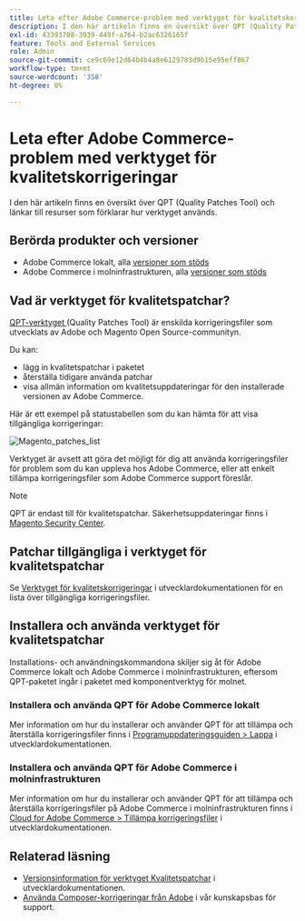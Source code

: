 ```yaml
---
title: Leta efter Adobe Commerce-problem med verktyget för kvalitetskorrigeringar
description: I den här artikeln finns en översikt över QPT (Quality Patches Tool) och länkar till resurser som förklarar hur verktyget används.
exl-id: 43393708-3939-449f-a764-b2ac6326165f
feature: Tools and External Services
role: Admin
source-git-commit: ce9c69e12d64b4b4a8e6129783d9b15e95eff867
workflow-type: tm+mt
source-wordcount: '358'
ht-degree: 0%

---
```


# Leta efter Adobe Commerce-problem med verktyget för kvalitetskorrigeringar

I den här artikeln finns en översikt över QPT (Quality Patches Tool) och länkar till resurser som förklarar hur verktyget används.

## Berörda produkter och versioner

* Adobe Commerce lokalt, alla [versioner som stöds](https://magento.com/sites/default/files/magento-software-lifecycle-policy.pdf)
* Adobe Commerce i molninfrastrukturen, alla [versioner som stöds](https://magento.com/sites/default/files/magento-software-lifecycle-policy.pdf)

## Vad är verktyget för kvalitetspatchar?

[QPT-verktyget ](https://github.com/magento/quality-patches) (Quality Patches Tool) är enskilda korrigeringsfiler som utvecklats av Adobe och Magento Open Source-communityn.

Du kan:

* lägg in kvalitetspatchar i paketet
* återställa tidigare använda patchar
* visa allmän information om kvalitetsuppdateringar för den installerade versionen av Adobe Commerce.

Här är ett exempel på statustabellen som du kan hämta för att visa tillgängliga korrigeringar:

![Magento_patches_list](assets/status_table.png)

Verktyget är avsett att göra det möjligt för dig att använda korrigeringsfiler för problem som du kan uppleva hos Adobe Commerce, eller att enkelt tillämpa korrigeringsfiler som Adobe Commerce support föreslår.

>[!NOTE]
>
>QPT är endast till för kvalitetspatchar. Säkerhetsuppdateringar finns i [Magento Security Center](https://magento.com/security/patches).

## Patchar tillgängliga i verktyget för kvalitetspatchar

Se [Verktyget för kvalitetskorrigeringar](https://experienceleague.adobe.com/tools/commerce-quality-patches/index.html) i utvecklardokumentationen för en lista över tillgängliga korrigeringsfiler.

## Installera och använda verktyget för kvalitetspatchar

Installations- och användningskommandona skiljer sig åt för Adobe Commerce lokalt och Adobe Commerce i molninfrastrukturen, eftersom QPT-paketet ingår i paketet med komponentverktyg för molnet.

### Installera och använda QPT för Adobe Commerce lokalt

Mer information om hur du installerar och använder QPT för att tillämpa och återställa korrigeringsfiler finns i [Programuppdateringsguiden > Lappa](https://experienceleague.adobe.com/en/docs/commerce-operations/tools/quality-patches-tool/usage) i utvecklardokumentationen.

### Installera och använda QPT för Adobe Commerce i molninfrastrukturen

Mer information om hur du installerar och använder QPT för att tillämpa och återställa korrigeringsfiler på Adobe Commerce i molninfrastrukturen finns i [Cloud for Adobe Commerce > Tillämpa korrigeringsfiler](https://experienceleague.adobe.com/en/docs/commerce-cloud-service/user-guide/develop/upgrade/apply-patches) i utvecklardokumentationen.

## Relaterad läsning

* [Versionsinformation för verktyget Kvalitetspatchar](https://experienceleague.adobe.com/en/docs/commerce-operations/tools/quality-patches-tool/release-notes) i utvecklardokumentationen.
* [Använda Composer-korrigeringar från Adobe](/help/how-to/general/how-to-apply-a-composer-patch-provided-by-magento.md) i vår kunskapsbas för support.

